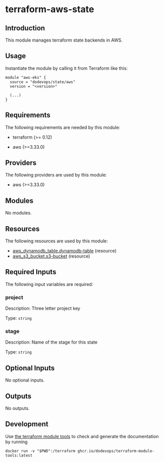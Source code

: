 # terraform-aws-state

## Introduction

This module manages terraform state backends in AWS.

## Usage

Instantiate the module by calling it from Terraform like this:

```hcl
module "aws-eks" {
  source = "dodevops/state/aws"
  version = "<version>"
  
  (...)
}
```

<!-- BEGIN_TF_DOCS -->
## Requirements

The following requirements are needed by this module:

- terraform (>= 0.12)

- aws (>=3.33.0)

## Providers

The following providers are used by this module:

- aws (>=3.33.0)

## Modules

No modules.

## Resources

The following resources are used by this module:

- [aws_dynamodb_table.dynamodb-table](https://registry.terraform.io/providers/hashicorp/aws/latest/docs/resources/dynamodb_table) (resource)
- [aws_s3_bucket.s3-bucket](https://registry.terraform.io/providers/hashicorp/aws/latest/docs/resources/s3_bucket) (resource)

## Required Inputs

The following input variables are required:

### project

Description: Three letter project key

Type: `string`

### stage

Description: Name of the stage for this state

Type: `string`

## Optional Inputs

No optional inputs.

## Outputs

No outputs.
<!-- END_TF_DOCS -->

## Development

Use [the terraform module tools](https://github.com/dodevops/terraform-module-tools) to check and generate the documentation by running

    docker run -v "$PWD":/terraform ghcr.io/dodevops/terraform-module-tools:latest
